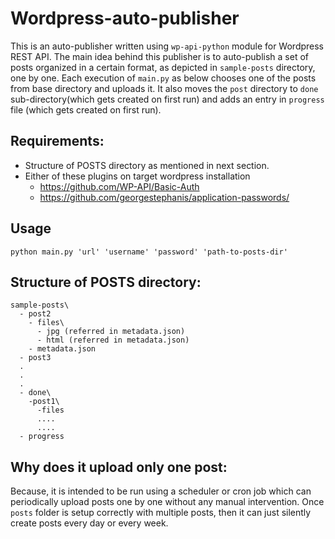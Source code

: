 # Wordpress-auto-publisher

This is an auto-publisher written using `wp-api-python` module for Wordpress REST API. 
The main idea behind this publisher is to auto-publish a set of posts organized in a certain format, as depicted in `sample-posts` directory, one by one. Each execution of `main.py` as below chooses one of the posts from base directory and uploads it. It also moves the `post` directory to `done` sub-directory(which gets created on first run) and adds an entry in `progress` file (which gets created on first run).

## Requirements:
* Structure of POSTS directory as mentioned in next section.
* Either of these plugins on target wordpress installation
  * https://github.com/WP-API/Basic-Auth
  * https://github.com/georgestephanis/application-passwords/
  

## Usage
`python main.py 'url' 'username' 'password' 'path-to-posts-dir'`

## Structure of POSTS directory:

```
sample-posts\
  - post2
    - files\
      - jpg (referred in metadata.json)
      - html (referred in metadata.json)
    - metadata.json
  - post3
  .
  .
  .
  - done\
    -post1\
      -files
      ....
      ....
  - progress
```



## Why does it upload only one post:
  
Because, it is intended to be run using a scheduler or cron job which can periodically upload posts one by one without any manual intervention. Once `posts` folder is setup correctly with multiple posts, then it can just silently create posts every day or every week.


